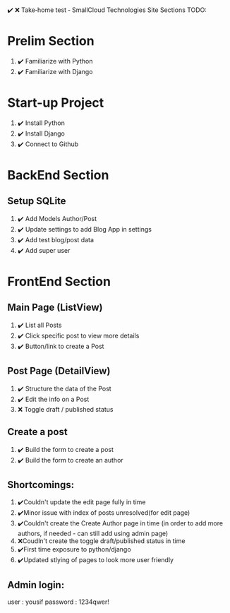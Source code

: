 ✔️ ❌
Take‐home test ‐ SmallCloud Technologies
Site Sections TODO:

# Prelim Section

1. ✔️ Familiarize with Python
2. ✔️ Familiarize with Django

# Start-up Project

1. ✔️ Install Python
2. ✔️ Install Django
3. ✔️ Connect to Github

# BackEnd Section

## Setup SQLite

1. ✔️ Add Models Author/Post
2. ✔️ Update settings to add Blog App in settings
3. ✔️ Add test blog/post data
4. ✔️ Add super user

# FrontEnd Section

## Main Page (ListView)

1. ✔️ List all Posts
2. ✔️ Click specific post to view more details
3. ✔️ Button/link to create a Post

## Post Page (DetailView)

1. ✔️ Structure the data of the Post
2. ✔️ Edit the info on a Post
3. ❌ Toggle draft / published status

## Create a post

1. ✔️ Build the form to create a post
2. ✔️ Build the form to create an author

## Shortcomings:

1. ✔️Couldn't update the edit page fully in time
2. ✔️Minor issue with index of posts unresolved(for edit page)
3. ✔️Couldn't create the Create Author page in time (in order to add more authors, if needed - can still add using admin page)
4. ❌Coudln't create the toggle draft/published status in time
5. ✔️First time exposure to python/django
6. ✔️Updated stlying of pages to look more user friendly

## Admin login:

user : yousif
password : 1234qwer!
